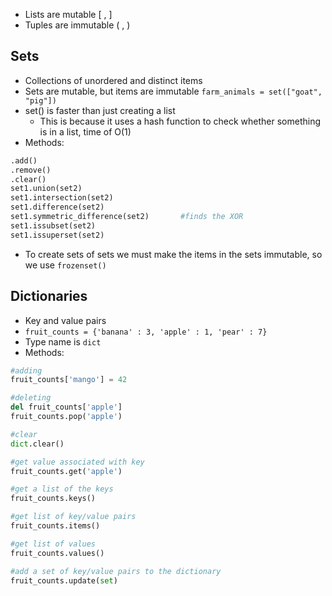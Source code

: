 - Lists are mutable \[  ,  ]
- Tuples are immutable (  ,  )

## Sets
- Collections of unordered and distinct items
- Sets are mutable, but items are immutable
`farm_animals = set(["goat", "pig"])`
- set() is faster than just creating a list
	- This is because it uses a hash function to check whether something is in a list, time of O(1)
- Methods:
```python
.add()
.remove()
.clear()
set1.union(set2)
set1.intersection(set2)
set1.difference(set2)
set1.symmetric_difference(set2)       #finds the XOR
set1.issubset(set2)
set1.issuperset(set2)
```
- To create sets of sets we must make the items in the sets immutable, so we use `frozenset()`

## Dictionaries
- Key and value pairs
- `fruit_counts = {'banana' : 3, 'apple' : 1, 'pear' : 7}`
- Type name is `dict`
- Methods:
```python
#adding
fruit_counts['mango'] = 42

#deleting
del fruit_counts['apple']
fruit_counts.pop('apple')

#clear
dict.clear()

#get value associated with key
fruit_counts.get('apple')

#get a list of the keys
fruit_counts.keys()

#get list of key/value pairs
fruit_counts.items()

#get list of values
fruit_counts.values()

#add a set of key/value pairs to the dictionary
fruit_counts.update(set)
```